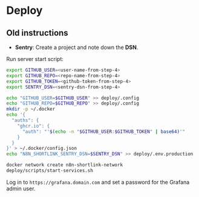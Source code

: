 # Deploy

## Old instructions

- **Sentry**: Create a project and note down the **DSN**.

Run server start script:

```sh
export GITHUB_USER=<user-name-from-step-4>
export GITHUB_REPO=<repo-name-from-step-4>
export GITHUB_TOKEN=<github-token-from-step-4>
export SENTRY_DSN=<sentry-dsn-from-step-4>

echo "GITHUB_USER=$GITHUB_USER" >> deploy/.config
echo "GITHUB_REPO=$GITHUB_REPO" >> deploy/.config
mkdir -p ~/.docker
echo '{
  "auths": {
    "ghcr.io": {
      "auth": "'$(echo -n "$GITHUB_USER:$GITHUB_TOKEN" | base64)'"
    }
  }
}' > ~/.docker/config.json
echo "N8N_SHORTLINK_SENTRY_DSN=$SENTRY_DSN" >> deploy/.env.production

docker network create n8n-shortlink-network
deploy/scripts/start-services.sh
```

Log in to `https://grafana.domain.com` and set a password for the Grafana admin user.

